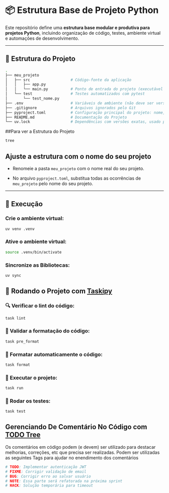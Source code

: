 # 📦 Estrutura Base de Projeto Python

Este repositório define uma **estrutura base modular e produtiva para projetos Python**, incluindo organização de código, testes, ambiente virtual e automações de desenvolvimento.

---

## 📁 Estrutura do Projeto

```bash
.
├── meu_projeto
│   ├── src                  # Código-fonte da aplicação
│   │   ├── app.py
│   │   └── main.py          # Ponto de entrada do projeto (executável com python -m)
│   └── test                 # Testes automatizados com pytest
│       └── test_nome.py
├── .env                     # Variáveis de ambiente (não deve ser versionado)
├── .gitignore               # Arquivos ignorados pelo Git
├── pyproject.toml           # Configuração principal do projeto: nome, versão, dependências e ferramentas
├── README.md                # Documentação do Projeto
└── uv.lock                  # Dependências com versões exatas, usado para reprodutibilidade com a ferramenta UV
```

##Para ver a Estrutura do Projeto

```bash
tree
```

## Ajuste a estrutura com o nome do seu projeto

- Renomeie a pasta `meu_projeto` com o nome real do seu projeto.

- No arquivo `pyproject.toml`, substitua todas as ocorrências de `meu_projeto` pelo nome do seu projeto.

---

## 🚀 Execução

### Crie o ambiente virtual:

```bash
uv venv .venv
```

### Ative o ambiente virtual:

```bash
source .venv/bin/activate
```

### Sincronize as Bibliotecas:

```bash
uv sync
```

## 🤖 Rodando o Projeto com [Taskipy](https://pypi.org/project/taskipy/1.0.0/)

### 🔍 Verificar o lint do código:

```bash
task lint
```

### 🔎 Validar a formatação do código:

```bash
task pre_format
```

### 🧼 Formatar automaticamente o código:

```bash
task format
```

### 🚀 Executar o projeto:

```bash
task run
```

### 🧪 Rodar os testes:

```bash
task test
```

## Gerenciando De Comentário No Código com [TODO Tree](https://marketplace.visualstudio.com/items?itemName=Gruntfuggly.todo-tree)

Os comentários em código podem (e devem) ser utilizado para destacar melhorias, correções, etc que precisa ser realizadas. Podem ser utilizadas as seguintes Tags para ajudar no enendimento dos comentários

```python
# TODO: Implementar autenticação JWT
# FIXME: Corrigir validação de email
# BUG: Corrigir erro ao salvar usuário
# NOTE: Essa parte será refatorada na próxima sprint
# HACK: Solução temporária para timeout
```
